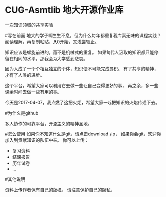 # CUG-Asmtlib 地大开源作业库

一次知识领域的共享实验

#写在前面
地大的学子啊生生不息，但为什么每年都重复着库索无味的课程实践？
阅读理解，再复制粘贴，从0开始，又浅尝辄止。

知识应该是螺旋前进的，而不是机械式的重复。
如果每代人汲取的知识都只能停留在相同的水平，那我会为大学感到悲哀。

因为人成了一个个相互独立的个体，知识便不可能完成累积。
有了共享的精神，才有了人类的进步。

这个平台，希望大家可以利用它去做一些让自己变得更好的事，
再之余，多一些课余时间去做一些有用的事。

今天是2017-04-07，我点燃了这把火炬，希望大家一起把知识的火焰传递下去。

#为什么是github

多人协作的可靠平台，开源主义的精神圣地。


#怎么使用
如果你不知道什么是git，请点击download zip，
如果你会git，欢迎你加入到贡献知识的队伍中来。
你可以上传：
- 复习资料
- 结课报告
- 历年试卷
- ...

#其他说明

 资料上传作者保有自己的版权。
 请注意保护自己的隐私。
